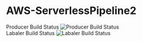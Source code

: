 # AWS-ServerlessPipeline2

Producer Build Status ![Producer Build Status](https://codebuild.us-east-1.amazonaws.com/badges?uuid=eyJlbmNyeXB0ZWREYXRhIjoiL1FqVHZSWnZCQnNjeDRCakQ0Z01RanVmQk9oWm1MOU1xQk5wbGlZZStLY0RtcnJnR2p1aFNMcEtNV05CeVNMa1RwVFZackZ2N1R0eDY3YjBtZmxxdUlzPSIsIml2UGFyYW1ldGVyU3BlYyI6IjNvSmt3YXIvM1BJbFdycDkiLCJtYXRlcmlhbFNldFNlcmlhbCI6MX0%3D&branch=master)  
Labaler Build Status ![Labaler Build Status](https://codebuild.us-east-1.amazonaws.com/badges?uuid=eyJlbmNyeXB0ZWREYXRhIjoiL1FqVHZSWnZCQnNjeDRCakQ0Z01RanVmQk9oWm1MOU1xQk5wbGlZZStLY0RtcnJnR2p1aFNMcEtNV05CeVNMa1RwVFZackZ2N1R0eDY3YjBtZmxxdUlzPSIsIml2UGFyYW1ldGVyU3BlYyI6IjNvSmt3YXIvM1BJbFdycDkiLCJtYXRlcmlhbFNldFNlcmlhbCI6MX0%3D&branch=master)  
